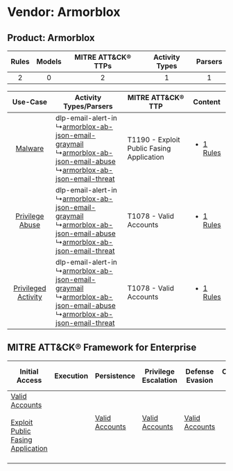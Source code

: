 Vendor: Armorblox
=================
Product: Armorblox
------------------
| Rules | Models | MITRE ATT&CK® TTPs | Activity Types | Parsers |
|:-----:|:------:|:------------------:|:--------------:|:-------:|
|   2   |   0    |         2          |       1        |    1    |

|    Use-Case    | Activity Types/Parsers    | MITRE ATT&CK® TTP    | Content    |
|:----:| ---- | ---- | ---- |
|    [Malware](../../../UseCases/uc_malware.md)    |  dlp-email-alert-in<br> ↳[armorblox-ab-json-email-graymail](Ps/pC_armorbloxabjsonemailgraymail.md)<br> ↳[armorblox-ab-json-email-abuse](Ps/pC_armorbloxabjsonemailabuse.md)<br> ↳[armorblox-ab-json-email-threat](Ps/pC_armorbloxabjsonemailthreat.md)<br> | T1190 - Exploit Public Fasing Application<br> | [<ul><li>1 Rules</li></ul>](RM/r_m_armorblox_armorblox_Malware.md)    |
|     [Privilege Abuse](../../../UseCases/uc_privilege_abuse.md)     |  dlp-email-alert-in<br> ↳[armorblox-ab-json-email-graymail](Ps/pC_armorbloxabjsonemailgraymail.md)<br> ↳[armorblox-ab-json-email-abuse](Ps/pC_armorbloxabjsonemailabuse.md)<br> ↳[armorblox-ab-json-email-threat](Ps/pC_armorbloxabjsonemailthreat.md)<br> | T1078 - Valid Accounts<br>    | [<ul><li>1 Rules</li></ul>](RM/r_m_armorblox_armorblox_Privilege_Abuse.md)     |
| [Privileged Activity](../../../UseCases/uc_privileged_activity.md) |  dlp-email-alert-in<br> ↳[armorblox-ab-json-email-graymail](Ps/pC_armorbloxabjsonemailgraymail.md)<br> ↳[armorblox-ab-json-email-abuse](Ps/pC_armorbloxabjsonemailabuse.md)<br> ↳[armorblox-ab-json-email-threat](Ps/pC_armorbloxabjsonemailthreat.md)<br> | T1078 - Valid Accounts<br>    | [<ul><li>1 Rules</li></ul>](RM/r_m_armorblox_armorblox_Privileged_Activity.md) |

MITRE ATT&CK® Framework for Enterprise
--------------------------------------
| Initial Access                                                                                                                                            | Execution | Persistence                                                         | Privilege Escalation                                                | Defense Evasion                                                     | Credential Access | Discovery | Lateral Movement | Collection | Command and Control | Exfiltration | Impact |
| --------------------------------------------------------------------------------------------------------------------------------------------------------- | --------- | ------------------------------------------------------------------- | ------------------------------------------------------------------- | ------------------------------------------------------------------- | ----------------- | --------- | ---------------- | ---------- | ------------------- | ------------ | ------ |
| [Valid Accounts](https://attack.mitre.org/techniques/T1078)<br><br>[Exploit Public Fasing Application](https://attack.mitre.org/techniques/T1190)<br><br> |           | [Valid Accounts](https://attack.mitre.org/techniques/T1078)<br><br> | [Valid Accounts](https://attack.mitre.org/techniques/T1078)<br><br> | [Valid Accounts](https://attack.mitre.org/techniques/T1078)<br><br> |                   |           |                  |            |                     |              |        |